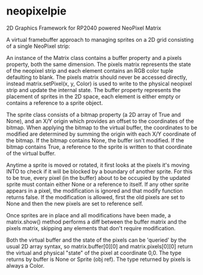 # neopixelpie
2D Graphics Framework for RP2040 powered NeoPixel Matrix

A virtual framebuffer approach to managing sprites on a 2D grid consisting of a single NeoPixel strip:

An instance of the Matrix class contains a buffer property and a pixels property, both the same dimension. The pixels matrix represents the state of the neopixel strip and each element contains an RGB color tuple defaulting to blank. The pixels matrix should never be accessed directly, instead matrix.setPixel(x, y, Color) is used to write to the physical neopixel strip and update the internal state. The buffer property represents the placement of sprites in the 2D space, each element is either empty or contains a reference to a sprite object.

The sprite class consists of a bitmap property (a 2D array of True and None), and an X/Y origin which provides an offset to the coordinates of the bitmap. When applying the bitmap to the virtual buffer, the coordinates to be modified are determined by summing the origin with each X/Y coordinate of the bitmap. If the bitmap contains None, the buffer isn't modified. If the bitmap contains True, a reference to the sprite is written to that coordinate of the virtual buffer.

Anytime a sprite is moved or rotated, it first looks at the pixels it's moving INTO to check if it will be blocked by a boundary of another sprite. For this to be true, every pixel (in the buffer) about to be occupied by the updated sprite must contain either None or a reference to itself. If any other sprite appears in a pixel, the modification is ignored and that modify function returns false. If the modification is allowed, first the old pixels are set to None and then the new pixels are set to reference self.

Once sprites are in place and all modifications have been made, a matrix.show() method performs a diff between the buffer matrix and the pixels matrix, skipping any elements that don't require modification.

Both the virtual buffer and the state of the pixels can be 'queried' by the usual 2D array syntax, so matrix.buffer[0][0] and matrix.pixels[0][0] return the virtual and physical "state" of the pixel at coordinate 0,0. The type returns by buffer is None or Sprite (obj ref). The type returned by pixels is always a Color.
